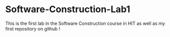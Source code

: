 # Software-Construction-Lab1
This is the first lab in the Software Construction course in HIT as well as my first repository on github !
